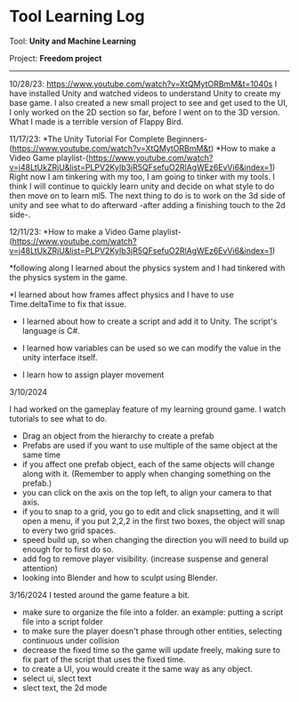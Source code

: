 # Tool Learning Log

Tool: **Unity and Machine Learning**

Project: **Freedom project**

---

10/28/23:
https://www.youtube.com/watch?v=XtQMytORBmM&t=1040s
I have installed Unity and watched videos to understand Unity to create my base game. I also created a new small project to see and get used to the UI, I only worked on the 2D section so far, before I went on to the 3D version. What I made is a terrible version of Flappy Bird.

11/17/23:
*The Unity Tutorial For Complete Beginners-(https://www.youtube.com/watch?v=XtQMytORBmM&t)
*How to make a Video Game playlist-(https://www.youtube.com/watch?v=j48LtUkZRjU&list=PLPV2KyIb3jR5QFsefuO2RlAgWEz6EvVi6&index=1)
Right now I am tinkering with my too, I am going to tinker with my tools. I think I will continue to quickly learn unity and decide on what style to do then move on to learn ml5.
The next thing to do is to work on the 3d side of unity and see what to do afterward -after adding a finishing touch to the 2d side-.

12/11/23:
*How to make a Video Game playlist-(https://www.youtube.com/watch?v=j48LtUkZRjU&list=PLPV2KyIb3jR5QFsefuO2RlAgWEz6EvVi6&index=1)

*following along I learned about the physics system and I had tinkered with the physics system in the game.

 *I learned about how frames affect physics and I have to use Time.deltaTime to fix that issue.

* I learned about how to create a script and add it to Unity. The script's language is C#.

* I learned how variables can be used so we can modify the value in the unity interface itself.

* I learn how to assign player movement

3/10/2024

I had worked on the gameplay feature of my learning ground game. I watch tutorials to see what to do.
* Drag an object from the hierarchy to create a prefab
* Prefabs are used if you want to use multiple of the same object at the same time
* if you affect one prefab object, each of the same objects will change along with it. (Remember to apply when changing something on the prefab.)
* you can click on the axis on the top left, to align your camera to that axis.
* if you to snap to a grid, you go to edit and click snapsetting, and it will open a menu, if you put 2,2,2 in the first two boxes, the object will snap to every two grid spaces.
* speed build up, so when changing the direction you will need to build up enough for to first do so.
* add fog to remove player visibility. (increase suspense and general attention)
* looking into Blender and how to sculpt using Blender.

3/16/2024
I tested around the game feature a bit.
* make sure to organize the file into a folder. an example: putting a script file into a script folder
* to make sure the player doesn't phase through other entities, selecting continuous under collision
* decrease the fixed time so the game will update freely, making sure to fix part of the  script that uses the fixed time.
* to create a UI, you would create it the same way as any object.
* select ui, slect text
* slect text, the 2d mode
<!--
* Links you used today (websites, videos, etc)
* Things you tried, progress you made, etc
* Challenges, a-ha moments, etc
* Questions you still have
* What you're going to try next
-->
